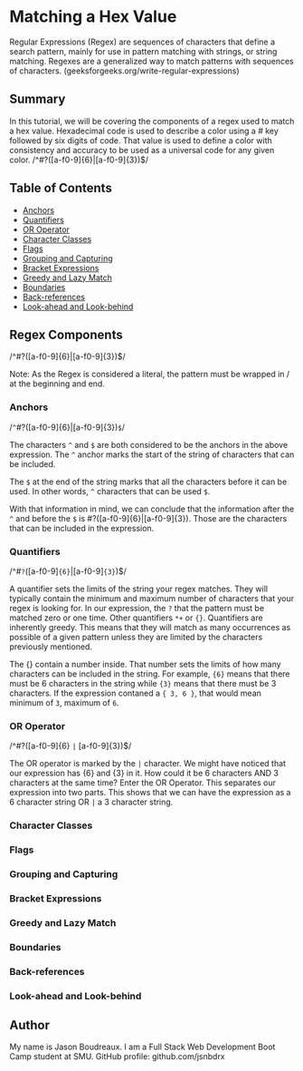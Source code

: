 # Matching a Hex Value

Regular Expressions (Regex) are sequences of characters that define a search pattern, mainly for use in pattern matching with strings, or string matching. Regexes are a generalized way to match patterns with sequences of characters. (geeksforgeeks.org/write-regular-expressions)

## Summary

In this tutorial, we will be covering the components of a regex used to match a hex value. Hexadecimal code is used to describe a color using a # key followed by six digits of code. That value is used to define a color with consistency and accuracy to be used as a universal code for any given color. /^#?([a-f0-9]{6}|[a-f0-9]{3})$/

## Table of Contents

- [Anchors](#anchors)
- [Quantifiers](#quantifiers)
- [OR Operator](#or-operator)
- [Character Classes](#character-classes)
- [Flags](#flags)
- [Grouping and Capturing](#grouping-and-capturing)
- [Bracket Expressions](#bracket-expressions)
- [Greedy and Lazy Match](#greedy-and-lazy-match)
- [Boundaries](#boundaries)
- [Back-references](#back-references)
- [Look-ahead and Look-behind](#look-ahead-and-look-behind)

## Regex Components

/^#?([a-f0-9]{6}|[a-f0-9]{3})$/

Note: As the Regex is considered a literal, the pattern must be wrapped in / at the beginning and end.

### Anchors

/`^`#?([a-f0-9]{6}|[a-f0-9]{3})`$`/

The characters `^` and `$` are both considered to be the anchors in the above expression. The `^` anchor marks the start of the string of characters that can be included. 

The `$` at the end of the string marks that all the characters before it can be used. In other words, `^` characters that can be used `$`. 

With that information in mind, we can conclude that the information after the `^` and before the `$` is #?([a-f0-9]{6}|[a-f0-9]{3}). Those are the characters that can be included in the expression.

### Quantifiers

/^#`?`([a-f0-9]`{6}`|[a-f0-9]`{3}`)$/

A quantifier sets the limits of the string your regex matches. They will typically contain the minimum and maximum number of characters that your regex is looking for. In our expression, the `?` that the pattern must be matched zero or one time. Other quantifiers `*+` or `{}`. Quantifiers are inherently greedy. This means that they will match as many occurrences as possible of a given pattern unless they are limited by the characters previously mentioned.

The {} contain a number inside. That number sets the limits of how many characters can be included in the string. For example, `{6}` means that there must be 6 characters in the string while `{3}` means that there must be 3 characters. If the expression contaned a `{ 3, 6 }`, that would mean minimum of `3`, maximum of `6`.

### OR Operator

/^#?([a-f0-9]{6} `|` [a-f0-9]{3})$/

The OR operator is marked by the `|` character. We might have noticed that our expression has {6} and {3} in it. How could it be 6 characters AND 3 characters at the same time? Enter the OR Operator. This separates our expression into two parts. This shows that we can have the expression as a 6 character string OR `|` a 3 character string. 

### Character Classes

### Flags

### Grouping and Capturing

### Bracket Expressions

### Greedy and Lazy Match

### Boundaries

### Back-references

### Look-ahead and Look-behind

## Author

My name is Jason Boudreaux. I am a Full Stack Web Development Boot Camp student at SMU.
GitHub profile: github.com/jsnbdrx